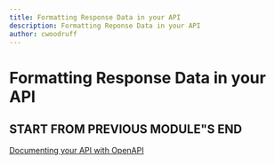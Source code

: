 ```yaml
---
title: Formatting Response Data in your API
description: Formatting Reponse Data in your API
author: cwoodruff
---
```

# Formatting Response Data in your API

## START FROM PREVIOUS MODULE"S END
[Documenting your API with OpenAPI](documenting-with-openapi.md)
